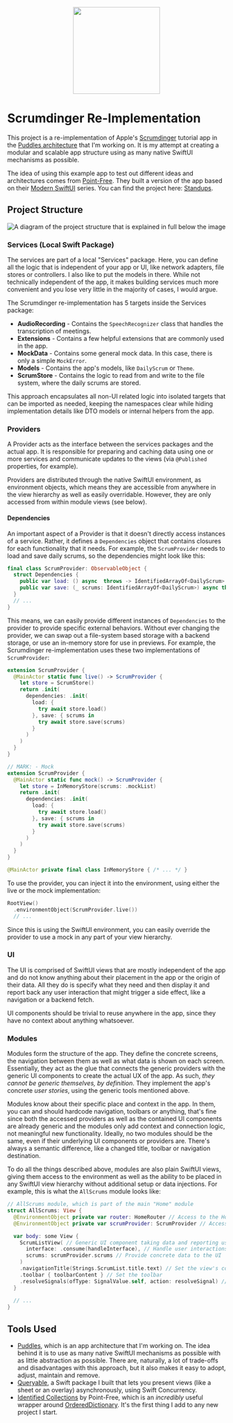 
<p align="center">
  <img width="200" height="200" src="https://github.com/SwiftedMind/Scrumdinger/assets/7083109/d38ec00b-3d03-4506-a4b8-95eb1157529c">
</p>

# Scrumdinger Re-Implementation
This project is a re-implementation of Apple's [Scrumdinger](https://developer.apple.com/tutorials/app-dev-training/getting-started-with-scrumdinger) tutorial app in the [Puddles architecture](https://github.com/SwiftedMind/Puddles) that I'm working on. It is my attempt at creating a modular and scalable app structure using as many native SwiftUI mechanisms as possible.

The idea of using this example app to test out different ideas and architectures comes from [Point-Free](https://www.pointfree.co/). They built a version of the app based on their [Modern SwiftUI](https://www.pointfree.co/collections/swiftui/modern-swiftui) series. You can find the project here: [Standups](https://github.com/pointfreeco/standups).

## Project Structure
![A diagram of the project structure that is explained in full below the image](https://github.com/SwiftedMind/Scrumdinger/assets/7083109/4524b6ff-5dc6-4534-8433-d0ea413fe437)


### Services (Local Swift Package)
The services are part of a local "Services" package. Here, you can define all the logic that is independent of your app or UI, like network adapters, file stores or controllers. I also like to put the models in there. While not technically independent of the app, it makes building services much more convenient and you lose very little in the majority of cases, I would argue.

The Scrumdinger re-implementation has 5 targets inside the Services package:
- **AudioRecording** - Contains the `SpeechRecognizer` class that handles the transcription of meetings.
- **Extensions** - Contains a few helpful extensions that are commonly used in the app.
- **MockData** - Contains some general mock data. In this case, there is only a simple `MockError`.
- **Models** - Contains the app's models, like `DailyScrum` or `Theme`.
- **ScrumStore** - Contains the logic to read from and write to the file system, where the daily scrums are stored.

This approach encapsulates all non-UI related logic into isolated targets that can be imported as needed, keeping the namespaces clear while hiding implementation details like DTO models or internal helpers from the app.

### Providers
A Provider acts as the interface between the services packages and the actual app. It is responsible for preparing and caching data using one or more services and communicate updates to the views (via `@Published` properties, for example). 

Providers are distributed through the native SwiftUI environment, as environment objects, which means they are accessible from anywhere in the view hierarchy as well as easily overridable. However, they are only accessed from within module views (see below).

#### Dependencies

An important aspect of a Provider is that it doesn't directly access instances of a service. Rather, it defines a `Dependencies` object that contains closures for each functionality that it needs. For example, the `ScrumProvider` needs to load and save daily scrums, so the dependencies might look like this:

```swift
final class ScrumProvider: ObservableObject {
  struct Dependencies {
    public var load: () async  throws -> IdentifiedArrayOf<DailyScrum>
    public var save: (_ scrums: IdentifiedArrayOf<DailyScrum>) async throws -> Void
  }
  // ...
}
```

This means, we can easily provide different instances of `Dependencies` to the provider to provide specific external behaviors. Without ever changing the provider, we can swap out a file-system based storage with a backend storage, or use an in-memory store for use in previews. For example, the Scrumdinger re-implementation uses these two implementations of  `ScrumProvider`:

```swift
extension ScrumProvider {
  @MainActor static func live() -> ScrumProvider {
    let store = ScrumStore()
    return .init(
      dependencies: .init(
        load: {
          try await store.load()
        }, save: { scrums in
          try await store.save(scrums)
        }
      )
    )
  }
}

// MARK: - Mock
extension ScrumProvider {
  @MainActor static func mock() -> ScrumProvider {
    let store = InMemoryStore(scrums: .mockList)
    return .init(
      dependencies: .init(
        load: {
          try await store.load()
        }, save: { scrums in
          try await store.save(scrums)
        }
      )
    )
  }
}

@MainActor private final class InMemoryStore { /* ... */ }
```

To use the provider, you can inject it into the environment, using either the live or the mock implementation:
```swift
RootView()
  .environmentObject(ScrumProvider.live())
  // ...
```
Since this is using the SwiftUI environment, you can easily override the provider to use a mock in any part of your view hierarchy.

### UI

The UI is comprised of SwiftUI views that are mostly independent of the app and do not know anything about their placement in the app or the origin of their data. All they do is specify what they need and then display it and report back any user interaction that might trigger a side effect, like a navigation or a backend fetch.

UI components should be trivial to reuse anywhere in the app, since they have no context about anything whatsoever.

### Modules

Modules form the structure of the app. They define the concrete screens, the navigation between them as well as what data is shown on each screen. Essentially, they act as the glue that connects the generic providers with the generic UI components to create the actual UX of the app. As such, _they cannot be generic themselves, by definition_. They implement the app's concrete _user stories_, using the generic tools mentioned above. 

Modules know about their specific place and context in the app. In them, you can and should hardcode navigation, toolbars or anything, that's fine since both the accessed providers as well as the contained UI components are already generic and the modules only add context and connection logic, not meaningful new functionality. Ideally, no two modules should be the same, even if their underlying UI components or providers are. There's always a semantic difference, like a changed title, toolbar or navigation destination. 

To do all the things described above, modules are also plain SwiftUI views, giving them access to the environment as well as the ability to be placed in any SwiftUI view hierarchy without additional setup or data injections. For example, this is what the `AllScrums` module looks like:
```swift
// AllScrums module, which is part of the main "Home" module
struct AllScrums: View {
  @EnvironmentObject private var router: HomeRouter // Access to the Home module's navigation
  @EnvironmentObject private var scrumProvider: ScrumProvider // Access the scrums via a provider

  var body: some View {
    ScrumListView( // Generic UI component taking data and reporting user interactions
      interface: .consume(handleInterface), // Handle user interactions
      scrums: scrumProvider.scrums // Provide concrete data to the UI
    )
    .navigationTitle(Strings.ScrumList.title.text) // Set the view's context (this module is part of a navigation stack, so it needs a title)
    .toolbar { toolbarContent } // Set the toolbar
    .resolveSignals(ofType: SignalValue.self, action: resolveSignal) // Resolve signals from parent
  }
  
  // ...
}
```

## Tools Used
- [Puddles](https://github.com/SwiftedMind/Puddles/tree/develop), which is an app architecture that I'm working on. The idea behind it is to use as many native SwiftUI mechanisms as possible with as little abstraction as possible. There are, naturally, a lot of trade-offs and disadvantages with this approach, but it also makes it easy to adopt, adjust, maintain and remove.
- [Queryable](https://github.com/SwiftedMind/Queryable), a Swift package I built that lets you present views (like a sheet or an overlay) asynchronously, using Swift Concurrency.
- [Identified Collections](https://github.com/pointfreeco/swift-identified-collections) by Point-Free, which is an _incredibly_ useful wrapper around [OrderedDictionary](https://github.com/apple/swift-collections/blob/main/Documentation/OrderedDictionary.md). It's the first thing I add to any new project I start.
